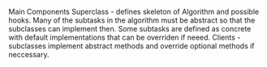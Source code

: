 Main Components
Superclass - defines skeleton of Algorithm and possible hooks. Many of the subtasks in the algorithm must be abstract so that the subclasses can implement then. Some subtasks are defined as concrete with default implementations that can be overriden if neeed.
Clients - subclasses implement abstract methods and override optional methods if neccessary.
